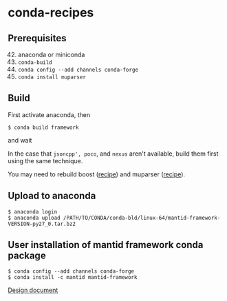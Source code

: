 # conda-recipes

## Prerequisites

42. anaconda or miniconda
42. `conda-build`
42. `conda config --add channels conda-forge`
42. `conda install muparser`

## Build
First activate anaconda, then
```
$ conda build framework
```
and wait

In the case that `jsoncpp', poco`, and `nexus` aren't available, build
them first using the same technique.

You may need to rebuild boost ([recipe](https://github.com/conda-forge/boost-feedstock)) and muparser ([recipe](https://github.com/conda-forge/muparser-feedstock)).
## Upload to anaconda
```
$ anaconda login
$ anaconda upload /PATH/TO/CONDA/conda-bld/linux-64/mantid-framework-VERSION-py27_0.tar.bz2
```

## User installation of mantid framework conda package
```
$ conda config --add channels conda-forge
$ conda install -c mantid mantid-framework
```

[Design document](../../../documents/blob/master/Design/Anaconda.md)

